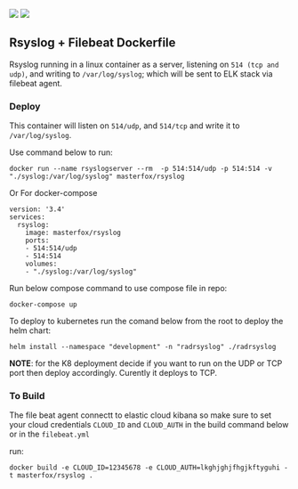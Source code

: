 [![](https://images.microbadger.com/badges/image/masterfox/rsyslog.svg)](https://microbadger.com/images/masterfox/rsyslog "Get your own image badge on microbadger.com") [![](https://images.microbadger.com/badges/version/masterfox/rsyslog.svg)](https://microbadger.com/images/masterfox/rsyslog "Get your own version badge on microbadger.com")

## Rsyslog + Filebeat Dockerfile

Rsyslog running in a linux container as a server, listening on `514 (tcp and udp)`, and writing to `/var/log/syslog`; which will be sent to ELK stack via filebeat agent.

### Deploy

This container will listen on `514/udp`, and `514/tcp` and write it to `/var/log/syslog`.

Use command below to run:

    docker run --name rsyslogserver --rm  -p 514:514/udp -p 514:514 -v "./syslog:/var/log/syslog" masterfox/rsyslog 


Or For docker-compose

    version: '3.4'
    services:
      rsyslog:
        image: masterfox/rsyslog
        ports:
        - 514:514/udp
        - 514:514
        volumes:
        - "./syslog:/var/log/syslog"


Run below compose command to use compose file in repo:

    docker-compose up

To deploy to kubernetes run the comand below from the root to deploy the helm chart:

    helm install --namespace "development" -n "radrsyslog" ./radrsyslog

**NOTE**: for the K8 deployment decide if you want to run on the UDP or TCP port then deploy accordingly. Curently it deploys to TCP.

### To Build

The file beat agent connectt to elastic cloud kibana so make sure to set your cloud credentials `CLOUD_ID` and `CLOUD_AUTH` in the build command below or in the `filebeat.yml`

run: 

    docker build -e CLOUD_ID=12345678 -e CLOUD_AUTH=lkghjghjfhgjkftyguhi -t masterfox/rsyslog .